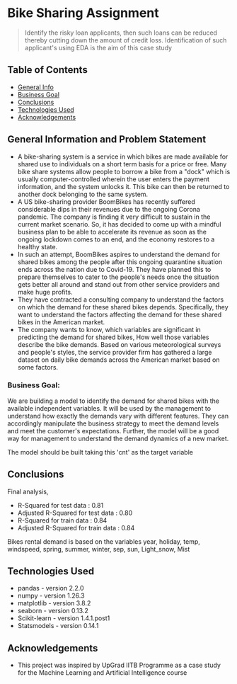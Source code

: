 # Bike Sharing Assignment
> Identify the risky loan applicants, then such loans can be reduced thereby cutting down the amount of credit loss. Identification of such applicant's using EDA is the aim of this case study

## Table of Contents
* [General Info](#general-information-and-problem-statement)
* [Business Goal](#business-goal)
* [Conclusions](#conclusions)
* [Technologies Used](#technologies-used)
* [Acknowledgements](#acknowledgements)

## General Information and Problem Statement
- A bike-sharing system is a service in which bikes are made available for shared use to individuals on a short term basis for a price or free. Many bike share systems allow people to borrow a bike from a "dock" which is usually computer-controlled wherein the user enters the payment information, and the system unlocks it. This bike can then be returned to another dock belonging to the same system.
- A US bike-sharing provider BoomBikes has recently suffered considerable dips in their revenues due to the ongoing Corona pandemic. The company is finding it very difficult to sustain in the current market scenario. So, it has decided to come up with a mindful business plan to be able to accelerate its revenue as soon as the ongoing lockdown comes to an end, and the economy restores to a healthy state. 
- In such an attempt, BoomBikes aspires to understand the demand for shared bikes among the people after this ongoing quarantine situation ends across the nation due to Covid-19. They have planned this to prepare themselves to cater to the people's needs once the situation gets better all around and stand out from other service providers and make huge profits.
- They have contracted a consulting company to understand the factors on which the demand for these shared bikes depends. Specifically, they want to understand the factors affecting the demand for these shared bikes in the American market. 
- The company wants to know, which variables are significant in predicting the demand for shared bikes, How well those variables describe the bike demands. Based on various meteorological surveys and people's styles, the service provider firm has gathered a large dataset on daily bike demands across the American market based on some factors. 

### Business Goal:

We are building a model to identify the demand for shared bikes with the available independent variables. It will be used by the management to understand how exactly the demands vary with different features. They can accordingly manipulate the business strategy to meet the demand levels and meet the customer's expectations. Further, the model will be a good way for management to understand the demand dynamics of a new market. 

The model should be built taking this 'cnt' as the target variable

## Conclusions
Final analysis,
- R-Squared for test data : 0.81
- Adjusted R-Squared for test data : 0.80
- R-Squared for train data : 0.84
- Adjusted R-Squared for train data : 0.84

Bikes rental demand is based on the variables year, holiday, temp, windspeed, spring, summer, winter, sep, sun, Light_snow, Mist 

## Technologies Used
- pandas - version 2.2.0
- numpy - version 1.26.3
- matplotlib - version 3.8.2
- seaborn - version 0.13.2
- Scikit-learn - version 1.4.1.post1
- Statsmodels - version 0.14.1

## Acknowledgements
- This project was inspired by UpGrad IITB Programme as a case study for the Machine Learning and Artificial Intelligence course
